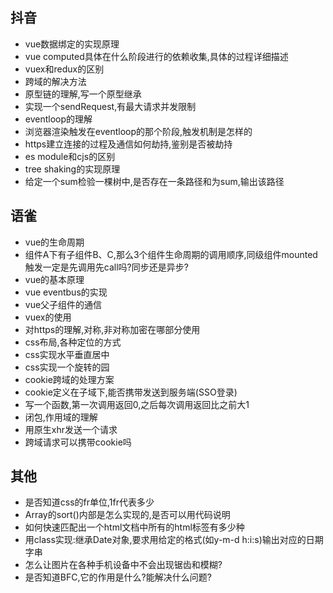 ## 抖音

- vue数据绑定的实现原理
- vue computed具体在什么阶段进行的依赖收集,具体的过程详细描述
- vuex和redux的区别
- 跨域的解决方法
- 原型链的理解,写一个原型继承
- 实现一个sendRequest,有最大请求并发限制
- eventloop的理解
- 浏览器渲染触发在eventloop的那个阶段,触发机制是怎样的
- https建立连接的过程及通信如何劫持,鉴别是否被劫持
- es module和cjs的区别
- tree shaking的实现原理
- 给定一个sum检验一棵树中,是否存在一条路径和为sum,输出该路径



## 语雀

- vue的生命周期
- 组件A下有子组件B、C,那么3个组件生命周期的调用顺序,同级组件mounted触发一定是先调用先call吗?同步还是异步?
- vue的基本原理
- vue eventbus的实现
- vue父子组件的通信
- vuex的使用
- 对https的理解,对称,非对称加密在哪部分使用
- css布局,各种定位的方式
- css实现水平垂直居中
- css实现一个旋转的园
- cookie跨域的处理方案
- cookie定义在子域下,能否携带发送到服务端(SSO登录)
- 写一个函数,第一次调用返回0,之后每次调用返回比之前大1
- 闭包,作用域的理解
- 用原生xhr发送一个请求
- 跨域请求可以携带cookie吗



## 其他

- 是否知道css的fr单位,1fr代表多少
- Array的sort()内部是怎么实现的,是否可以用代码说明
- 如何快速匹配出一个html文档中所有的html标签有多少种
- 用class实现:继承Date对象,要求用给定的格式(如y-m-d h:i:s)输出对应的日期字串
- 怎么让图片在各种手机设备中不会出现锯齿和模糊?
- 是否知道BFC,它的作用是什么?能解决什么问题?